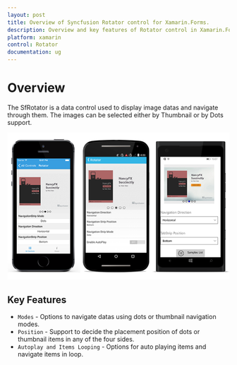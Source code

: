 ```yaml
---
layout: post
title: Overview of Syncfusion Rotator control for Xamarin.Forms.
description: Overview and key features of Rotator control in Xamarin.Forms
platform: xamarin 
control: Rotator 
documentation: ug
---
```


# Overview

The SfRotator is a data control used to display image datas and navigate through them. The images can be selected either by Thumbnail or by Dots support.

![](images/overview.png)
 
## Key Features

* `Modes` - Options to navigate datas using dots or thumbnail navigation modes.
* `Position` - Support to decide the placement position of dots or thumbnail items in any of the four sides.
* `Autoplay and Items Looping` - Options for auto playing items and navigate items in loop.